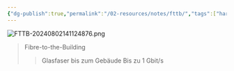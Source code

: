 ```yaml
---
{"dg-publish":true,"permalink":"/02-resources/notes/fttb/","tags":["hardware","netzwerk"],"noteIcon":"","updated":"2024-08-02T14:12:26.000+02:00"}
---
```


![FTTB-20240802141124876.png](/img/user/02%20-%20RESOURCES/Files/IMG/FTTB-20240802141124876.png)
>Fibre-to-the-Building
>>Glasfaser bis zum Gebäude
>>Bis zu 1 Gbit/s